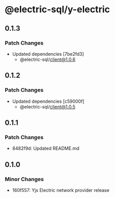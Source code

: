 # @electric-sql/y-electric

## 0.1.3

### Patch Changes

- Updated dependencies [7be2fd3]
  - @electric-sql/client@1.0.6

## 0.1.2

### Patch Changes

- Updated dependencies [c59000f]
  - @electric-sql/client@1.0.5

## 0.1.1

### Patch Changes

- 8482f9d: Updated README.md

## 0.1.0

### Minor Changes

- 160f557: Yjs Electric network provider release

